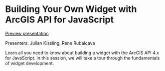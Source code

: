 # Building Your Own Widget with ArcGIS API for JavaScript

[Preview presentation](https://jkissling.github.io/presentations/EU-DevSummit/2019/custom-widgets/)

Presenters: Julian Kissling, Rene Rubalcava

Learn all you need to know about building a widget with the ArcGIS API 4.x for JavaScript. In this session, we will take a tour through the fundamentals of widget development.
